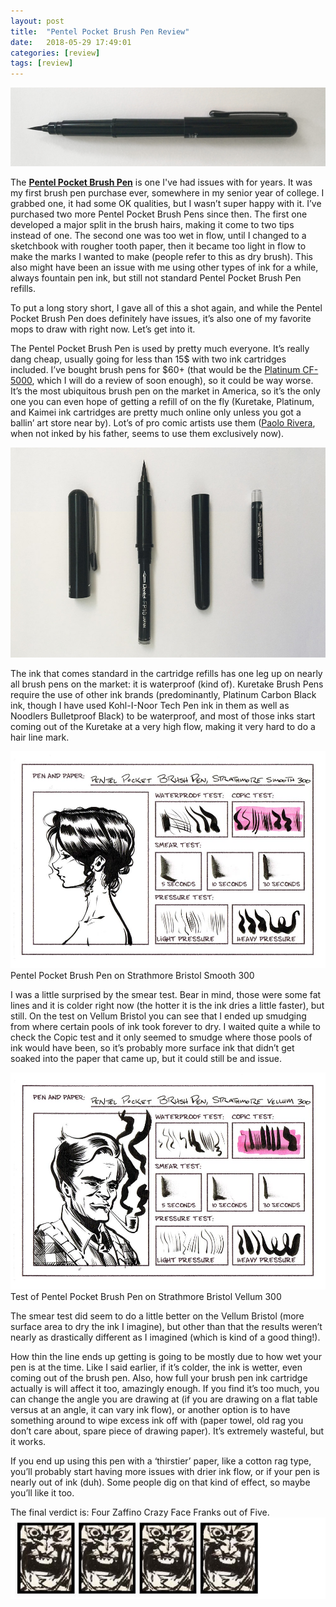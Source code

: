 ```yaml
---
layout: post
title:  "Pentel Pocket Brush Pen Review"
date:   2018-05-29 17:49:01
categories: [review]
tags: [review]
---
```


![Pentel Pocket Brush Pen Posted](/assets/img/blog-images/pentel-pocket-brush-pen-by-itself.jpg)

The [**Pentel Pocket Brush Pen**](https://www.jetpens.com/Pentel-Pocket-Brush-Pen-XGFKP-A/pd/1793) is one I've had issues with for years.  It was my first brush pen purchase ever, somewhere in my senior year of college.  I grabbed one, it had some OK qualities, but I wasn’t super happy with it.  I’ve purchased two more Pentel Pocket Brush Pens since then.  The first one developed a major split in the brush hairs, making it come to two tips instead of one.  The second one was too wet in flow, until I changed to a sketchbook with rougher tooth paper, then it became too light in flow to make the marks I wanted to make (people refer to this as dry brush).  This also might have been an issue with me using other types of ink for a while, always fountain pen ink, but still not standard Pentel Pocket Brush Pen refills.

To put a long story short, I gave all of this a shot again, and while the Pentel Pocket Brush Pen does definitely have issues, it’s also one of my favorite mops to draw with right now.  Let’s get into it.

<!--more-->

The Pentel Pocket Brush Pen is used by pretty much everyone.  It’s really dang cheap, usually going for less than 15$ with two ink cartridges included.  I’ve bought brush pens for $60+ (that would be the [Platinum CF-5000](http://www.platinum-pen.co.jp/products/fude/efude.html), which I will do a review of soon enough), so it could be way worse. It’s the most ubiquitous brush pen on the market in America, so it’s the only one you can even hope of getting a refill of on the fly (Kuretake, Platinum, and Kaimei ink cartridges are pretty much online only unless you got a ballin’ art store near by).  Lot’s of pro comic artists use them ([Paolo Rivera](https://paolorivera.blogspot.com/), when not inked by his father, seems to use them exclusively now).

![Exploded view of Pentel Pocket Brush Pen](/assets/img/blog-images/pentel-pocket-brush-pen-exploded.jpg)

The ink that comes standard in the cartridge refills has one leg up on nearly all brush pens on the market: it is waterproof (kind of).  Kuretake Brush Pens require the use of other ink brands (predominantly, Platinum Carbon Black ink, though I have used Kohl-I-Noor Tech Pen ink in them as well as Noodlers Bulletproof Black) to be waterproof, and most of those inks start coming out of the Kuretake at a very high flow, making it very hard to do a hair line mark.

![Pentel Pocket Brush Pen on Strathmore Bristol Smooth 300](/assets/img/blog-images/review-ppbp-smooth.jpg)
Pentel Pocket Brush Pen on Strathmore Bristol Smooth 300

I was a little surprised by the smear test.  Bear in mind, those were some fat lines and it is colder right now (the hotter it is the ink dries a little faster), but still.  On the test on Vellum Bristol you can see that I ended up smudging from where certain pools of ink took forever to dry.  I waited quite a while to check the Copic test and it only seemed to smudge where those pools of ink would have been, so it’s probably more surface ink that didn’t get soaked into the paper that came up, but it could still be and issue.

![Pentel Pocket Brush Pen on Strathmore Bristol Vellum 300](/assets/img/blog-images/review-ppbp-vellum.jpg)
Test of Pentel Pocket Brush Pen on Strathmore Bristol Vellum 300

The smear test did seem to do a little better on the Vellum Bristol (more surface area to dry the ink I imagine), but other than that the results weren’t nearly as drastically different as I imagined (which is kind of a good thing!).

How thin the line ends up getting is going to be mostly due to how wet your pen is at the time.  Like I said earlier, if it’s colder, the ink is wetter, even coming out of the brush pen.  Also, how full your brush pen ink cartridge actually is will affect it too, amazingly enough.  If you find it’s too much, you can change the angle you are drawing at (if you are drawing on a flat table versus at an angle, it can vary ink flow), or another option is to have something around to wipe excess ink off with (paper towel, old rag you don’t care about, spare piece of drawing paper).  It’s extremely wasteful, but it works.

If you end up using this pen with a ‘thirstier’ paper, like a cotton rag type, you’ll probably start having more issues with drier ink flow, or if your pen is nearly out of ink (duh).  Some people dig on that kind of effect, so maybe you’ll like it too.

The final verdict is: Four Zaffino Crazy Face Franks out of Five.
![4 our of 5 Stars](/assets/img/blog-images/zaffino-scale-4-star.jpg)
